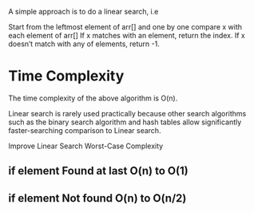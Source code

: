 A simple approach is to do a linear search, i.e  

Start from the leftmost element of arr[] and one by one compare x with each element of arr[]
If x matches with an element, return the index.
If x doesn’t match with any of elements, return -1.

<h1>Time Complexity</h1>

The time complexity of the above algorithm is O(n). 

Linear search is rarely used practically because other search algorithms such as the binary search algorithm and hash tables allow significantly faster-searching comparison to Linear search.

Improve Linear Search Worst-Case Complexity

<h2>if element Found at last  O(n) to O(1)</h2>
<h2>if element Not found O(n) to O(n/2)</h2>